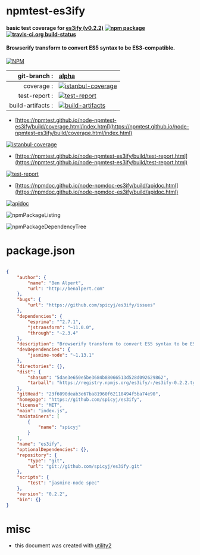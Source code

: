 # npmtest-es3ify

#### basic test coverage for  [es3ify (v0.2.2)](https://github.com/spicyj/es3ify)  [![npm package](https://img.shields.io/npm/v/npmtest-es3ify.svg?style=flat-square)](https://www.npmjs.org/package/npmtest-es3ify) [![travis-ci.org build-status](https://api.travis-ci.org/npmtest/node-npmtest-es3ify.svg)](https://travis-ci.org/npmtest/node-npmtest-es3ify)

#### Browserify transform to convert ES5 syntax to be ES3-compatible.

[![NPM](https://nodei.co/npm/es3ify.png?downloads=true&downloadRank=true&stars=true)](https://www.npmjs.com/package/es3ify)

| git-branch : | [alpha](https://github.com/npmtest/node-npmtest-es3ify/tree/alpha)|
|--:|:--|
| coverage : | [![istanbul-coverage](https://npmtest.github.io/node-npmtest-es3ify/build/coverage.badge.svg)](https://npmtest.github.io/node-npmtest-es3ify/build/coverage.html/index.html)|
| test-report : | [![test-report](https://npmtest.github.io/node-npmtest-es3ify/build/test-report.badge.svg)](https://npmtest.github.io/node-npmtest-es3ify/build/test-report.html)|
| build-artifacts : | [![build-artifacts](https://npmtest.github.io/node-npmtest-es3ify/glyphicons_144_folder_open.png)](https://github.com/npmtest/node-npmtest-es3ify/tree/gh-pages/build)|

- [https://npmtest.github.io/node-npmtest-es3ify/build/coverage.html/index.html](https://npmtest.github.io/node-npmtest-es3ify/build/coverage.html/index.html)

[![istanbul-coverage](https://npmtest.github.io/node-npmtest-es3ify/build/screenCapture.buildCi.browser.%252Ftmp%252Fbuild%252Fcoverage.lib.html.png)](https://npmtest.github.io/node-npmtest-es3ify/build/coverage.html/index.html)

- [https://npmtest.github.io/node-npmtest-es3ify/build/test-report.html](https://npmtest.github.io/node-npmtest-es3ify/build/test-report.html)

[![test-report](https://npmtest.github.io/node-npmtest-es3ify/build/screenCapture.buildCi.browser.%252Ftmp%252Fbuild%252Ftest-report.html.png)](https://npmtest.github.io/node-npmtest-es3ify/build/test-report.html)

- [https://npmdoc.github.io/node-npmdoc-es3ify/build/apidoc.html](https://npmdoc.github.io/node-npmdoc-es3ify/build/apidoc.html)

[![apidoc](https://npmdoc.github.io/node-npmdoc-es3ify/build/screenCapture.buildCi.browser.%252Ftmp%252Fbuild%252Fapidoc.html.png)](https://npmdoc.github.io/node-npmdoc-es3ify/build/apidoc.html)

![npmPackageListing](https://npmtest.github.io/node-npmtest-es3ify/build/screenCapture.npmPackageListing.svg)

![npmPackageDependencyTree](https://npmtest.github.io/node-npmtest-es3ify/build/screenCapture.npmPackageDependencyTree.svg)



# package.json

```json

{
    "author": {
        "name": "Ben Alpert",
        "url": "http://benalpert.com"
    },
    "bugs": {
        "url": "https://github.com/spicyj/es3ify/issues"
    },
    "dependencies": {
        "esprima": "^2.7.1",
        "jstransform": "~11.0.0",
        "through": "~2.3.4"
    },
    "description": "Browserify transform to convert ES5 syntax to be ES3-compatible.",
    "devDependencies": {
        "jasmine-node": "~1.13.1"
    },
    "directories": {},
    "dist": {
        "shasum": "5dae3e650e5be3684b88066513d528d092629862",
        "tarball": "https://registry.npmjs.org/es3ify/-/es3ify-0.2.2.tgz"
    },
    "gitHead": "23f6090deab3e67ba81960f62110494f5ba74e90",
    "homepage": "https://github.com/spicyj/es3ify",
    "license": "MIT",
    "main": "index.js",
    "maintainers": [
        {
            "name": "spicyj"
        }
    ],
    "name": "es3ify",
    "optionalDependencies": {},
    "repository": {
        "type": "git",
        "url": "git://github.com/spicyj/es3ify.git"
    },
    "scripts": {
        "test": "jasmine-node spec"
    },
    "version": "0.2.2",
    "bin": {}
}
```



# misc
- this document was created with [utility2](https://github.com/kaizhu256/node-utility2)
